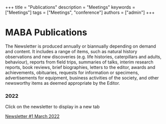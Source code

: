 +++
title = "Publications"
description = "Meetings"
keywords = ["Meetings"]
tags = ["Meetings", "conference"]
authors = ["admin"]
+++

# MABA Publications

The Newsletter is produced annually or biannually depending on demand and content. It includes a range of items, such as natural history observations and new discoveries (e.g. life histories, caterpillars and adults, behaviour), reports from field trips, summaries of talks, interim research reports, book reviews, brief biographies, letters to the editor, awards and achievements, obituaries, requests for information or specimens, advertisements for equipment, business activities of the society, and other newsworthy items as deemed appropriate by the Editor. 

### 2022

Click on the newsletter to display in a new tab

[Newsletter #1 March 2022](https://docs.google.com/viewer?url=https://raw.githubusercontent.com/stiatragul/maba.org.au/master/documents/newsletter/20220301_Newsletter.pdf)
